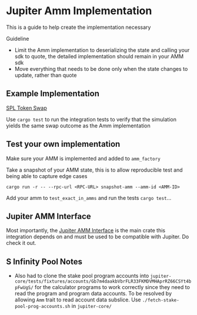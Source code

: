 # Jupiter Amm Implementation

This is a guide to help create the implementation necessary

Guideline

- Limit the Amm implementation to deserializing the state and calling your sdk to quote, the detailed implementation should remain in your AMM sdk
- Move everything that needs to be done only when the state changes to update, rather than quote

## Example Implementation

[SPL Token Swap](./jupiter-core/src/amms/spl_token_swap_amm.rs)

Use `cargo test` to run the integration tests to verify that the simulation yields the same swap outcome as the Amm implementation

## Test your own implementation

Make sure your AMM is implemented and added to `amm_factory`

Take a snapshot of your AMM state, this is to allow reproducible test and being able to capture edge cases

`cargo run -r -- --rpc-url <RPC-URL> snapshot-amm --amm-id <AMM-ID>`

Add your amm to `test_exact_in_amms` and run the tests `cargo test`...

## Jupiter AMM Interface

Most importantly, the [Jupiter AMM Interface](https://docs.rs/crate/jupiter-amm-interface) is the main crate this integration depends on and must be used to be compatible with Jupiter. Do check it out.

## S Infinity Pool Notes

- Also had to clone the stake pool program accounts into `jupiter-core/tests/fixtures/accounts/Gb7m4daakbVbrFLR33FKMDVMHAprRZ66CSYt4bpFwUgS/` for the calculator programs to work correctly since they need to read the program and program data accounts. To be resolved by allowing `Amm` trait to read account data subslice. Use `./fetch-stake-pool-prog-accounts.sh` in `jupiter-core/`
